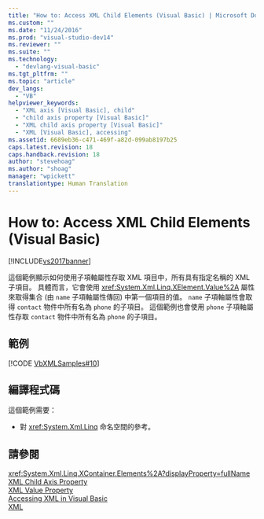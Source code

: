 ```yaml
---
title: "How to: Access XML Child Elements (Visual Basic) | Microsoft Docs"
ms.custom: ""
ms.date: "11/24/2016"
ms.prod: "visual-studio-dev14"
ms.reviewer: ""
ms.suite: ""
ms.technology: 
  - "devlang-visual-basic"
ms.tgt_pltfrm: ""
ms.topic: "article"
dev_langs: 
  - "VB"
helpviewer_keywords: 
  - "XML axis [Visual Basic], child"
  - "child axis property [Visual Basic]"
  - "XML child axis property [Visual Basic]"
  - "XML [Visual Basic], accessing"
ms.assetid: 6689eb36-c471-469f-a82d-099ab8197b25
caps.latest.revision: 18
caps.handback.revision: 18
author: "stevehoag"
ms.author: "shoag"
manager: "wpickett"
translationtype: Human Translation
---
```

# How to: Access XML Child Elements (Visual Basic)
[!INCLUDE[vs2017banner](../../../../csharp/includes/vs2017banner.md)]

這個範例顯示如何使用子項軸屬性存取 XML 項目中，所有具有指定名稱的 XML 子項目。  具體而言，它會使用 <xref:System.Xml.Linq.XElement.Value%2A> 屬性來取得集合 \(由 `name` 子項軸屬性傳回\) 中第一個項目的值。  `name` 子項軸屬性會取得 `contact` 物件中所有名為 `phone` 的子項目。  這個範例也會使用 `phone` 子項軸屬性存取 `contact` 物件中所有名為 `phone` 的子項目。  
  
## 範例  
 [!CODE [VbXMLSamples#10](../CodeSnippet/VS_Snippets_VBCSharp/VbXMLSamples#10)]  
  
## 編譯程式碼  
 這個範例需要：  
  
-   對 <xref:System.Xml.Linq> 命名空間的參考。  
  
## 請參閱  
 <xref:System.Xml.Linq.XContainer.Elements%2A?displayProperty=fullName>   
 [XML Child Axis Property](../../../../visual-basic/language-reference/xml-axis/xml-child-axis-property.md)   
 [XML Value Property](../../../../visual-basic/language-reference/xml-axis/xml-value-property.md)   
 [Accessing XML in Visual Basic](../../../../visual-basic/programming-guide/language-features/xml/accessing-xml.md)   
 [XML](../../../../visual-basic/programming-guide/language-features/xml/index.md)